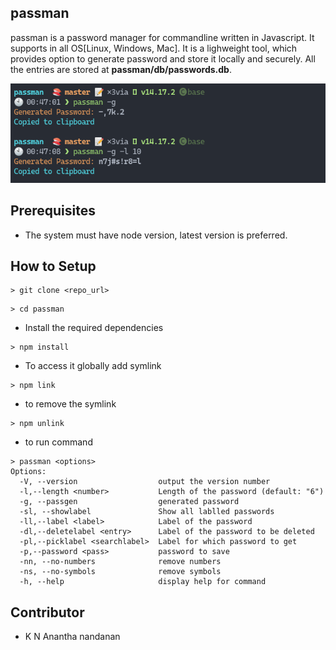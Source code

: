 ## passman

passman is a password manager for commandline written in Javascript. It supports in all OS[Linux, Windows, Mac].
It is a lighweight tool, which provides option to generate password and store it locally and securely. All the entries are stored at **passman/db/passwords.db**. 

![Drag Racing](./images/pic.png)

## Prerequisites

- The system must have node version, latest version is preferred.

## How to Setup

```console
> git clone <repo_url>
```

```console
> cd passman
```

- Install the required dependencies

```console
> npm install
```
- To access it globally add symlink

```console
> npm link
```
- to remove the symlink

```console
> npm unlink
```
- to run command

```console
> passman <options>
Options:
  -V, --version                  output the version number
  -l,--length <number>           Length of the password (default: "6")
  -g, --passgen                  generated password
  -sl, --showlabel               Show all lablled passwords
  -ll,--label <label>            Label of the password
  -dl,--deletelabel <entry>      Label of the password to be deleted
  -pl,--picklabel <searchlabel>  Label for which password to get
  -p,--password <pass>           password to save
  -nn, --no-numbers              remove numbers
  -ns, --no-symbols              remove symbols
  -h, --help                     display help for command
```

## Contributor
- K N Anantha nandanan
